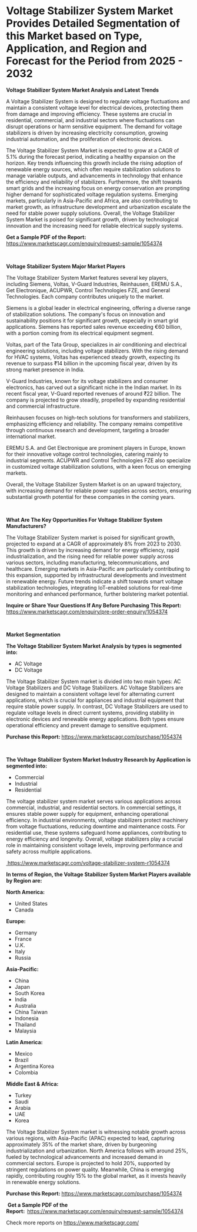 <p><h1>Voltage Stabilizer System Market Provides Detailed Segmentation of this Market based on Type, Application, and Region and Forecast for the Period from 2025 - 2032</h1></p><p><strong>Voltage Stabilizer System Market Analysis and Latest Trends</strong></p>
<p><p>A Voltage Stabilizer System is designed to regulate voltage fluctuations and maintain a consistent voltage level for electrical devices, protecting them from damage and improving efficiency. These systems are crucial in residential, commercial, and industrial sectors where fluctuations can disrupt operations or harm sensitive equipment. The demand for voltage stabilizers is driven by increasing electricity consumption, growing industrial automation, and the proliferation of electronic devices.</p><p>The Voltage Stabilizer System Market is expected to grow at a CAGR of 5.1% during the forecast period, indicating a healthy expansion on the horizon. Key trends influencing this growth include the rising adoption of renewable energy sources, which often require stabilization solutions to manage variable outputs, and advancements in technology that enhance the efficiency and reliability of stabilizers. Furthermore, the shift towards smart grids and the increasing focus on energy conservation are prompting higher demand for sophisticated voltage regulation systems. Emerging markets, particularly in Asia-Pacific and Africa, are also contributing to market growth, as infrastructure development and urbanization escalate the need for stable power supply solutions. Overall, the Voltage Stabilizer System Market is poised for significant growth, driven by technological innovation and the increasing need for reliable electrical supply systems.</p></p>
<p><strong>Get a Sample PDF of the Report:&nbsp;</strong> <a href="https://www.marketscagr.com/enquiry/request-sample/1054374?utm_campaign=2239&utm_medium=2&utm_source=Github&utm_content=ia&utm_term=16022025&utm_id=voltage-stabilizer-system">https://www.marketscagr.com/enquiry/request-sample/1054374</a></p>
<p>&nbsp;</p>
<p><strong>Voltage Stabilizer System Major Market Players</strong></p>
<p><p>The Voltage Stabilizer System Market features several key players, including Siemens, Voltas, V-Guard Industries, Reinhausen, EREMU S.A., Get Electronique, ACUPWR, Control Technologies FZE, and General Technologies. Each company contributes uniquely to the market.</p><p>Siemens is a global leader in electrical engineering, offering a diverse range of stabilization solutions. The company's focus on innovation and sustainability positions it for significant growth, especially in smart grid applications. Siemens has reported sales revenue exceeding €60 billion, with a portion coming from its electrical equipment segment.</p><p>Voltas, part of the Tata Group, specializes in air conditioning and electrical engineering solutions, including voltage stabilizers. With the rising demand for HVAC systems, Voltas has experienced steady growth, expecting its revenue to surpass ₹14 billion in the upcoming fiscal year, driven by its strong market presence in India.</p><p>V-Guard Industries, known for its voltage stabilizers and consumer electronics, has carved out a significant niche in the Indian market. In its recent fiscal year, V-Guard reported revenues of around ₹22 billion. The company is projected to grow steadily, propelled by expanding residential and commercial infrastructure.</p><p>Reinhausen focuses on high-tech solutions for transformers and stabilizers, emphasizing efficiency and reliability. The company remains competitive through continuous research and development, targeting a broader international market.</p><p>EREMU S.A. and Get Electronique are prominent players in Europe, known for their innovative voltage control technologies, catering mainly to industrial segments. ACUPWR and Control Technologies FZE also specialize in customized voltage stabilization solutions, with a keen focus on emerging markets.</p><p>Overall, the Voltage Stabilizer System Market is on an upward trajectory, with increasing demand for reliable power supplies across sectors, ensuring substantial growth potential for these companies in the coming years.</p></p>
<p>&nbsp;</p>
<p><strong>What Are The Key Opportunities For Voltage Stabilizer System Manufacturers?</strong></p>
<p><p>The Voltage Stabilizer System market is poised for significant growth, projected to expand at a CAGR of approximately 8% from 2023 to 2030. This growth is driven by increasing demand for energy efficiency, rapid industrialization, and the rising need for reliable power supply across various sectors, including manufacturing, telecommunications, and healthcare. Emerging markets in Asia-Pacific are particularly contributing to this expansion, supported by infrastructural developments and investment in renewable energy. Future trends indicate a shift towards smart voltage stabilization technologies, integrating IoT-enabled solutions for real-time monitoring and enhanced performance, further bolstering market potential.</p></p>
<p><strong>Inquire or Share Your Questions If Any Before Purchasing This Report:</strong> <a href="https://www.marketscagr.com/enquiry/pre-order-enquiry/1054374?utm_campaign=2239&utm_medium=2&utm_source=Github&utm_content=ia&utm_term=16022025&utm_id=voltage-stabilizer-system">https://www.marketscagr.com/enquiry/pre-order-enquiry/1054374</a></p>
<p>&nbsp;</p>
<p><strong>Market Segmentation</strong></p>
<p><strong>The Voltage Stabilizer System Market Analysis by types is segmented into:</strong></p>
<p><ul><li>AC Voltage</li><li>DC Voltage</li></ul></p>
<p><p>The Voltage Stabilizer System market is divided into two main types: AC Voltage Stabilizers and DC Voltage Stabilizers. AC Voltage Stabilizers are designed to maintain a consistent voltage level for alternating current applications, which is crucial for appliances and industrial equipment that require stable power supply. In contrast, DC Voltage Stabilizers are used to regulate voltage levels in direct current systems, providing stability in electronic devices and renewable energy applications. Both types ensure operational efficiency and prevent damage to sensitive equipment.</p></p>
<p><strong>Purchase this Report:&nbsp;</strong><a href="https://www.marketscagr.com/purchase/1054374?utm_campaign=2239&utm_medium=2&utm_source=Github&utm_content=ia&utm_term=16022025&utm_id=voltage-stabilizer-system">https://www.marketscagr.com/purchase/1054374</a></p>
<p>&nbsp;</p>
<p><strong>The Voltage Stabilizer System Market Industry Research by Application is segmented into:</strong></p>
<p><ul><li>Commercial</li><li>Industrial</li><li>Residential</li></ul></p>
<p><p>The voltage stabilizer system market serves various applications across commercial, industrial, and residential sectors. In commercial settings, it ensures stable power supply for equipment, enhancing operational efficiency. In industrial environments, voltage stabilizers protect machinery from voltage fluctuations, reducing downtime and maintenance costs. For residential use, these systems safeguard home appliances, contributing to energy efficiency and longevity. Overall, voltage stabilizers play a crucial role in maintaining consistent voltage levels, improving performance and safety across multiple applications.</p></p>
<p><a href="https://www.marketscagr.com/voltage-stabilizer-system-r1054374?utm_campaign=2239&utm_medium=2&utm_source=Github&utm_content=ia&utm_term=16022025&utm_id=voltage-stabilizer-system">&nbsp;https://www.marketscagr.com/voltage-stabilizer-system-r1054374</a></p>
<p><strong>In terms of Region, the Voltage Stabilizer System Market Players available by Region are:</strong></p>
<p>
    <p> <strong> North America: </strong>
        <ul>
            <li>United States</li>
            <li>Canada</li>
        </ul>
        </p> 
    <p> <strong> Europe: </strong>
        <ul>
            <li>Germany</li>
            <li>France</li>
            <li>U.K.</li>
            <li>Italy</li>
            <li>Russia</li>
        </ul>
        </p> 
    <p> <strong> Asia-Pacific: </strong>
        <ul>
            <li>China</li>
            <li>Japan</li>
            <li>South Korea</li>
            <li>India</li>
            <li>Australia</li>
            <li>China Taiwan</li>
            <li>Indonesia</li>
            <li>Thailand</li>
            <li>Malaysia</li>
        </ul>
        </p> 
    <p> <strong> Latin America: </strong>
        <ul>
            <li>Mexico</li>
            <li>Brazil</li>
            <li>Argentina Korea</li>
            <li>Colombia</li>
        </ul>
        </p> 
    <p> <strong> Middle East & Africa: </strong>
        <ul>
            <li>Turkey</li>
            <li>Saudi</li>
            <li>Arabia</li>
            <li>UAE</li>
            <li>Korea</li>
        </ul>
    </p>
    </p>
<p><p>The Voltage Stabilizer System market is witnessing notable growth across various regions, with Asia-Pacific (APAC) expected to lead, capturing approximately 35% of the market share, driven by burgeoning industrialization and urbanization. North America follows with around 25%, fueled by technological advancements and increased demand in commercial sectors. Europe is projected to hold 20%, supported by stringent regulations on power quality. Meanwhile, China is emerging rapidly, contributing roughly 15% to the global market, as it invests heavily in renewable energy solutions.</p></p>
<p><strong>Purchase this Report: </strong><a href="https://www.marketscagr.com/purchase/1054374?utm_campaign=2239&utm_medium=2&utm_source=Github&utm_content=ia&utm_term=16022025&utm_id=voltage-stabilizer-system">https://www.marketscagr.com/purchase/1054374</a></p>
<p>&nbsp;<strong>Get a Sample PDF of the Report:&nbsp;&nbsp;</strong><a href="https://www.marketscagr.com/enquiry/request-sample/1054374?utm_campaign=2239&utm_medium=2&utm_source=Github&utm_content=ia&utm_term=16022025&utm_id=voltage-stabilizer-system">https://www.marketscagr.com/enquiry/request-sample/1054374</a></p>
<p><strong></strong></p>
<p>Check more reports on <a href="https://www.marketscagr.com/?utm_campaign=2239&utm_medium=2&utm_source=Github&utm_content=ia&utm_term=16022025&utm_id=voltage-stabilizer-system">https://www.marketscagr.com/</a></p>